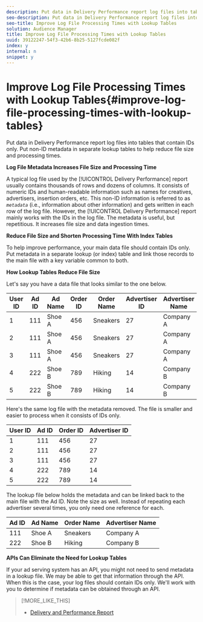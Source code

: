 ```yaml
---
description: Put data in Delivery Performance report log files into tables that contain IDs only. Put non-ID metadata in separate lookup tables to help reduce file size and processing times.
seo-description: Put data in Delivery Performance report log files into tables that contain IDs only. Put non-ID metadata in separate lookup tables to help reduce file size and processing times.
seo-title: Improve Log File Processing Times with Lookup Tables
solution: Audience Manager
title: Improve Log File Processing Times with Lookup Tables
uuid: 39122247-54f3-42b6-8b25-5127fcde082f
index: y
internal: n
snippet: y
---
```


# Improve Log File Processing Times with Lookup Tables{#improve-log-file-processing-times-with-lookup-tables}

Put data in Delivery Performance report log files into tables that contain IDs only. Put non-ID metadata in separate lookup tables to help reduce file size and processing times.

<!-- 

c_lookup_tables.xml

 -->

**Log File Metadata Increases File Size and Processing Time**

A typical log file used by the [!UICONTROL Delivery Performance] report usually contains thousands of rows and dozens of columns. It consists of numeric IDs and human-readable information such as names for creatives, advertisers, insertion orders, etc. This non-ID information is referred to as *`metadata`* (i.e., information about other information) and gets written in each row of the log file. However, the [!UICONTROL Delivery Performance] report mainly works with the IDs in the log file. The metadata is useful, but repetitious. It increases file size and data ingestion times.

**Reduce File Size and Shorten Processing Time With Index Tables**

To help improve performance, your main data file should contain IDs only. Put metadata in a separate lookup (or index) table and link those records to the main file with a key variable common to both.

**How Lookup Tables Reduce File Size**

Let's say you have a data file that looks similar to the one below.  

|  User ID  | Ad ID  | Ad Name  | Order ID  | Order Name  | Advertiser ID  | Advertiser Name  |
|---|---|---|---|---|---|---|
|  1  | 111  | Shoe A  | 456  | Sneakers  | 27  | Company A  |
|  2  | 111  | Shoe A  | 456  | Sneakers  | 27  | Company A  |
|  3  | 111  | Shoe A  | 456  | Sneakers  | 27  | Company A  |
|  4  | 222  | Shoe B  | 789  | Hiking  | 14  | Company B  |
|  5  | 222  | Shoe B  | 789  | Hiking  | 14  | Company B  |

Here's the same log file with the metadata removed. The file is smaller and easier to process when it consists of IDs only.  

|  User ID  | Ad ID  | Order ID  | Advertiser ID  |
|---|---|---|---|
|  1  | 111  | 456  | 27  |
|  2  | 111  | 456  | 27  |
|  3  | 111  | 456  | 27  |
|  4  | 222  | 789  | 14  |
|  5  | 222  | 789  | 14  |

The lookup file below holds the metadata and can be linked back to the main file with the Ad ID. Note the size as well. Instead of repeating each advertiser several times, you only need one reference for each.  

|  Ad ID  | Ad Name  | Order Name  | Advertiser Name  |
|---|---|---|---|
|  111  | Shoe A  | Sneakers  | Company A  |
|  222  | Shoe B  | Hiking  | Company B  |

**APIs Can Eliminate the Need for Lookup Tables**

If your ad serving system has an API, you might not need to send metadata in a lookup file. We may be able to get that information through the API. When this is the case, your log files should contain IDs only. We'll work with you to determine if metadata can be obtained through an API. 

>[!MORE_LIKE_THIS]
>
>* [Delivery and Performance Report](delivery-performance-report.md#concept_ED04A45759A6408D95222C7BE0EA301D)

